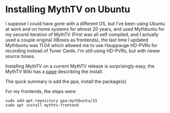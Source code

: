 # Installing MythTV on Ubuntu

I suppose I could have gone with a different OS, but I've been using Ubuntu at work and on home systems for almost 20 years, and used Mythbuntu for my second iteration of MythTV (First was all self compiled, and I actually used a couple original XBoxes as frontends), the last time I updated Mythbuntu was 11.04 which allowed me to use Hauppauge HD-PVRs for recording instead of Tuner Cards.  I'm still using HD-PVRs, but with newer source boxes.

Installing MythTV on a current MythTV release is surprisingly easy, the MythTV Wiki has a [page](https://www.mythtv.org/wiki/Installing_MythTV_on_Ubuntu) describing the install.

The quick summary is add the ppa, install the package(s)

For my frontends, the steps were:
```console
sudo add-apt-repository ppa:mythbuntu/33
sudo apt install mythtv-frontend 
```

